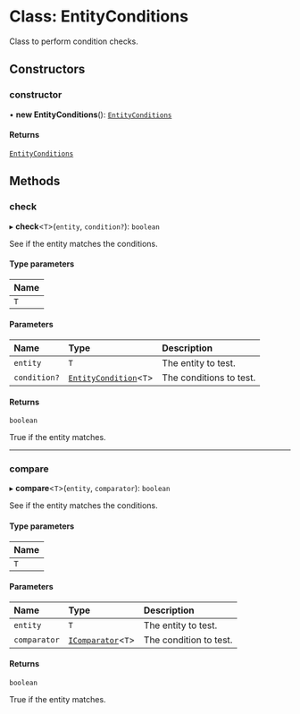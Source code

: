 # Class: EntityConditions

Class to perform condition checks.

## Constructors

### constructor

• **new EntityConditions**(): [`EntityConditions`](EntityConditions.md)

#### Returns

[`EntityConditions`](EntityConditions.md)

## Methods

### check

▸ **check**\<`T`\>(`entity`, `condition?`): `boolean`

See if the entity matches the conditions.

#### Type parameters

| Name |
| :--- |
| `T`  |

#### Parameters

| Name         | Type                                                      | Description             |
| :----------- | :-------------------------------------------------------- | :---------------------- |
| `entity`     | `T`                                                       | The entity to test.     |
| `condition?` | [`EntityCondition`](../modules.md#entitycondition)\<`T`\> | The conditions to test. |

#### Returns

`boolean`

True if the entity matches.

---

### compare

▸ **compare**\<`T`\>(`entity`, `comparator`): `boolean`

See if the entity matches the conditions.

#### Type parameters

| Name |
| :--- |
| `T`  |

#### Parameters

| Name         | Type                                                 | Description            |
| :----------- | :--------------------------------------------------- | :--------------------- |
| `entity`     | `T`                                                  | The entity to test.    |
| `comparator` | [`IComparator`](../interfaces/IComparator.md)\<`T`\> | The condition to test. |

#### Returns

`boolean`

True if the entity matches.
